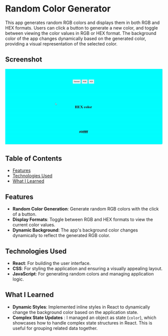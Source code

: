 # Random Color Generator

This app generates random RGB colors and displays them in both RGB and HEX formats. Users can click a button to generate a new color, and toggle between viewing the color values in RGB or HEX format. The background color of the app changes dynamically based on the generated color, providing a visual representation of the selected color.

## Screenshot

![Screenshot](./public/screenshot.gif)

## Table of Contents

- [Features](#features)
- [Technologies Used](#technologies-used)
- [What I Learned](#what-i-learned)

## Features

* **Random Color Generation**: Generate random RGB colors with the click of a button.
* **Display Formats**: Toggle between RGB and HEX formats to view the current color values.
* **Dynamic Background**: The app's background color changes dynamically to reflect the generated RGB color.

## Technologies Used

* **React**: For building the user interface.
* **CSS**: For styling the application and ensuring a visually appealing layout.
* **JavaScript**: For generating random colors and managing application logic.

## What I Learned

* **Dynamic Styles**: Implemented inline styles in React to dynamically change the background color based on the application state.
* **Complex State Updates** : I managed an object as state (`color`), which showcases how to handle complex state structures in React. This is useful for grouping related data together.

